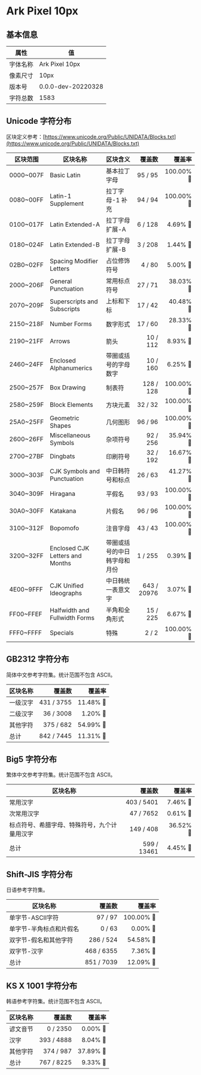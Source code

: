 # Ark Pixel 10px

## 基本信息

| 属性 | 值 |
|---|---|
| 字体名称 | Ark Pixel 10px |
| 像素尺寸 | 10px |
| 版本号 | 0.0.0-dev-20220328 |
| 字符总数 | 1583 |

## Unicode 字符分布

区块定义参考：[https://www.unicode.org/Public/UNIDATA/Blocks.txt](https://www.unicode.org/Public/UNIDATA/Blocks.txt)

| 区块范围 | 区块名称 | 区块含义 | 覆盖数 | 覆盖率 |
|---|---|---|---:|---:|
| 0000~007F | Basic Latin | 基本拉丁字母 | 95 / 95 | 100.00% 🚩 |
| 0080~00FF | Latin-1 Supplement | 拉丁字母-1 补充 | 94 / 94 | 100.00% 🚩 |
| 0100~017F | Latin Extended-A | 拉丁字母 扩展-A | 6 / 128 | 4.69% 🚧 |
| 0180~024F | Latin Extended-B | 拉丁字母 扩展-B | 3 / 208 | 1.44% 🚧 |
| 02B0~02FF | Spacing Modifier Letters | 占位修饰符号 | 4 / 80 | 5.00% 🚧 |
| 2000~206F | General Punctuation | 常用标点符号 | 27 / 71 | 38.03% 🚧 |
| 2070~209F | Superscripts and Subscripts | 上标和下标 | 17 / 42 | 40.48% 🚧 |
| 2150~218F | Number Forms | 数字形式 | 17 / 60 | 28.33% 🚧 |
| 2190~21FF | Arrows | 箭头 | 10 / 112 | 8.93% 🚧 |
| 2460~24FF | Enclosed Alphanumerics | 带圈或括号的字母数字 | 10 / 160 | 6.25% 🚧 |
| 2500~257F | Box Drawing | 制表符 | 128 / 128 | 100.00% 🚩 |
| 2580~259F | Block Elements | 方块元素 | 32 / 32 | 100.00% 🚩 |
| 25A0~25FF | Geometric Shapes | 几何图形 | 96 / 96 | 100.00% 🚩 |
| 2600~26FF | Miscellaneous Symbols | 杂项符号 | 92 / 256 | 35.94% 🚧 |
| 2700~27BF | Dingbats | 印刷符号 | 32 / 192 | 16.67% 🚧 |
| 3000~303F | CJK Symbols and Punctuation | 中日韩符号和标点 | 26 / 63 | 41.27% 🚧 |
| 3040~309F | Hiragana | 平假名 | 93 / 93 | 100.00% 🚩 |
| 30A0~30FF | Katakana | 片假名 | 96 / 96 | 100.00% 🚩 |
| 3100~312F | Bopomofo | 注音字母 | 43 / 43 | 100.00% 🚩 |
| 3200~32FF | Enclosed CJK Letters and Months | 带圈或括号的中日韩字母和月份 | 1 / 255 | 0.39% 🚧 |
| 4E00~9FFF | CJK Unified Ideographs | 中日韩统一表意文字 | 643 / 20976 | 3.07% 🚧 |
| FF00~FFEF | Halfwidth and Fullwidth Forms | 半角和全角形式 | 15 / 225 | 6.67% 🚧 |
| FFF0~FFFF | Specials | 特殊 | 2 / 2 | 100.00% 🚩 |

## GB2312 字符分布

简体中文参考字符集。统计范围不包含 ASCII。

| 区块名称 | 覆盖数 | 覆盖率 |
|---|---:|---:|
| 一级汉字 | 431 / 3755 | 11.48% 🚧 |
| 二级汉字 | 36 / 3008 | 1.20% 🚧 |
| 其他字符 | 375 / 682 | 54.99% 🚧 |
| 总计 | 842 / 7445 | 11.31% 🚧 |

## Big5 字符分布

繁体中文参考字符集。统计范围不包含 ASCII。

| 区块名称 | 覆盖数 | 覆盖率 |
|---|---:|---:|
| 常用汉字 | 403 / 5401 | 7.46% 🚧 |
| 次常用汉字 | 47 / 7652 | 0.61% 🚧 |
| 标点符号、希腊字母、特殊符号，九个计量用汉字 | 149 / 408 | 36.52% 🚧 |
| 总计 | 599 / 13461 | 4.45% 🚧 |

## Shift-JIS 字符分布

日语参考字符集。

| 区块名称 | 覆盖数 | 覆盖率 |
|---|---:|---:|
| 单字节-ASCII字符 | 97 / 97 | 100.00% 🚩 |
| 单字节-半角标点和片假名 | 0 / 63 | 0.00% 🚧 |
| 双字节-假名和其他字符 | 286 / 524 | 54.58% 🚧 |
| 双字节-汉字 | 468 / 6355 | 7.36% 🚧 |
| 总计 | 851 / 7039 | 12.09% 🚧 |

## KS X 1001 字符分布

韩语参考字符集。统计范围不包含 ASCII。

| 区块名称 | 覆盖数 | 覆盖率 |
|---|---:|---:|
| 谚文音节 | 0 / 2350 | 0.00% 🚧 |
| 汉字 | 393 / 4888 | 8.04% 🚧 |
| 其他字符 | 374 / 987 | 37.89% 🚧 |
| 总计 | 767 / 8225 | 9.33% 🚧 |
